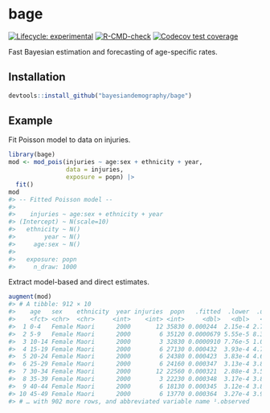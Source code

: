 
<!-- README.md is generated from README.Rmd. Please edit that file -->

# bage

<!-- badges: start -->

[![Lifecycle:
experimental](https://img.shields.io/badge/lifecycle-experimental-orange.svg)](https://lifecycle.r-lib.org/articles/stages.html#experimental)
[![R-CMD-check](https://github.com/bayesiandemography/bage/actions/workflows/R-CMD-check.yaml/badge.svg)](https://github.com/bayesiandemography/bage/actions/workflows/R-CMD-check.yaml)
[![Codecov test
coverage](https://codecov.io/gh/bayesiandemography/bage/branch/main/graph/badge.svg)](https://app.codecov.io/gh/bayesiandemography/bage?branch=main)
<!-- badges: end -->

Fast Bayesian estimation and forecasting of age-specific rates.

## Installation

``` r
devtools::install_github("bayesiandemography/bage")
```

## Example

Fit Poisson model to data on injuries.

``` r
library(bage)
mod <- mod_pois(injuries ~ age:sex + ethnicity + year,
                data = injuries,
                exposure = popn) |>
  fit()
mod
#> -- Fitted Poisson model --
#> 
#>    injuries ~ age:sex + ethnicity + year
#> (Intercept) ~ N(scale=10)
#>   ethnicity ~ N()
#>        year ~ N()
#>     age:sex ~ N()
#> 
#>   exposure: popn
#>     n_draw: 1000
```

Extract model-based and direct estimates.

``` r
augment(mod)
#> # A tibble: 912 × 10
#>    age   sex    ethnicity  year injuries  popn   .fitted  .lower  .upper .obse…¹
#>    <fct> <chr>  <chr>     <int>    <int> <int>     <dbl>   <dbl>   <dbl>   <dbl>
#>  1 0-4   Female Maori      2000       12 35830 0.000244  2.15e-4 2.74e-4 3.35e-4
#>  2 5-9   Female Maori      2000        6 35120 0.0000679 5.55e-5 8.31e-5 1.71e-4
#>  3 10-14 Female Maori      2000        3 32830 0.0000910 7.76e-5 1.08e-4 9.14e-5
#>  4 15-19 Female Maori      2000        6 27130 0.000432  3.93e-4 4.74e-4 2.21e-4
#>  5 20-24 Female Maori      2000        6 24380 0.000423  3.83e-4 4.65e-4 2.46e-4
#>  6 25-29 Female Maori      2000        6 24160 0.000347  3.13e-4 3.84e-4 2.48e-4
#>  7 30-34 Female Maori      2000       12 22560 0.000321  2.88e-4 3.55e-4 5.32e-4
#>  8 35-39 Female Maori      2000        3 22230 0.000348  3.17e-4 3.85e-4 1.35e-4
#>  9 40-44 Female Maori      2000        6 18130 0.000345  3.12e-4 3.84e-4 3.31e-4
#> 10 45-49 Female Maori      2000        6 13770 0.000364  3.27e-4 3.98e-4 4.36e-4
#> # … with 902 more rows, and abbreviated variable name ¹​.observed
```
